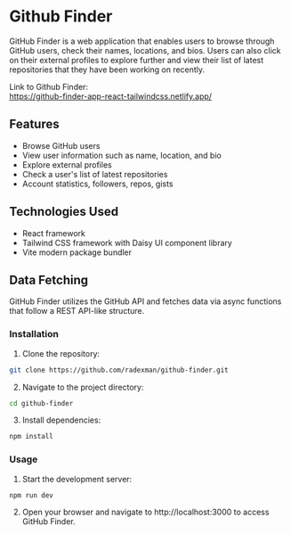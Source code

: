 # **Github Finder**

GitHub Finder is a web application that enables users to browse through GitHub users, check their names, locations, and bios. Users can also click on their external profiles to explore further and view their list of latest repositories that they have been working on recently.

Link to Github Finder: </br>
https://github-finder-app-react-tailwindcss.netlify.app/

## **Features**
<ul>
  <li>Browse GitHub users</li>
  <li>View user information such as name, location, and bio</li>
  <li>Explore external profiles</li>
  <li>Check a user's list of latest repositories</li>
  <li>Account statistics, followers, repos, gists</li>
</ul>

## **Technologies Used**
<ul>
  <li>React framework</li>
  <li>Tailwind CSS framework with Daisy UI component library</li>
  <li>Vite modern package bundler</li>
</ul>

## **Data Fetching**
GitHub Finder utilizes the GitHub API and fetches data via async functions that follow a REST API-like structure.

### **Installation**

1. Clone the repository:
```bash
git clone https://github.com/radexman/github-finder.git
```

2. Navigate to the project directory:
```bash
cd github-finder
```

3. Install dependencies:
```bash
npm install
```

### **Usage**
1. Start the development server:
```bash
npm run dev
```

2. Open your browser and navigate to http://localhost:3000 to access GitHub Finder.
